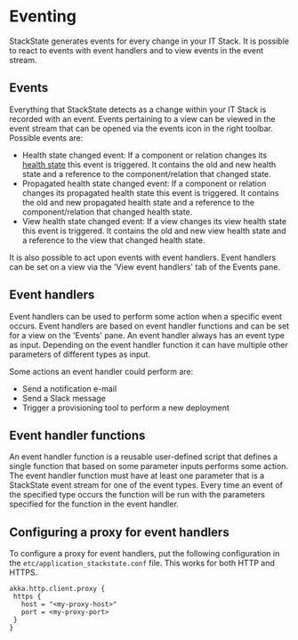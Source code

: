# Eventing

StackState generates events for every change in your IT Stack. It is possible to react to events with event handlers and to view events in the event stream.

## Events

Everything that StackState detects as a change within your IT Stack is recorded with an event. Events pertaining to a view can be viewed in the event stream that can be opened via the events icon in the right toolbar. Possible events are:

* Health state changed event: If a component or relation changes its [health state](view_state.md) this event is triggered. It contains the old and new health state and a reference to the component/relation that changed state.
* Propagated health state changed event: If a component or relation changes its propagated health state this event is triggered. It contains the old and new propagated health state and a reference to the component/relation that changed health state.
* View health state changed event: If a view changes its view health state this event is triggered. It contains the old and new view health state and a reference to the view that changed health state.

It is also possible to act upon events with event handlers. Event handlers can be set on a view via the 'View event handlers' tab of the Events pane.

## Event handlers

Event handlers can be used to perform some action when a specific event occurs. Event handlers are based on event handler functions and can be set for a view on the 'Events' pane. An event handler always has an event type as input. Depending on the event handler function it can have multiple other parameters of different types as input.

Some actions an event handler could perform are:

* Send a notification e-mail
* Send a Slack message
* Trigger a provisioning tool to perform a new deployment

## Event handler functions

An event handler function is a reusable user-defined script that defines a single function that based on some parameter inputs performs some action. The event handler function must have at least one parameter that is a StackState event stream for one of the event types. Every time an event of the specified type occurs the function will be run with the parameters specified for the function in the event handler.

## Configuring a proxy for event handlers

To configure a proxy for event handlers, put the following configuration in the `etc/application_stackstate.conf` file. This works for both HTTP and HTTPS.

```text
akka.http.client.proxy {
 https {
   host = "<my-proxy-host>"
   port = <my-proxy-port>
 }
}
```

